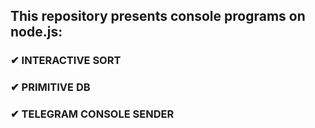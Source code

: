 ## This repository presents console programs on node.js:
### ✔ INTERACTIVE SORT
### ✔ PRIMITIVE DB
### ✔ TELEGRAM CONSOLE SENDER

<!-- ![screen](/assets/screen.png) -->